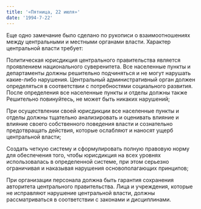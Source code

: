 ```yaml
---
title: '«Пятница, 22 июля»'
date: '1994-7-22'
---
```


Еще одно замечание было сделано по рукописи о взаимоотношениях между центральными и местными органами власти. Характер центральной власти требует:

Политическая юрисдикция центрального правительства является проявлением национального суверенитета. Все населенные пункты и департаменты должны решительно подчиняться и не могут нарушать какие-либо нарушения. Центральный административный орган должен определяться в соответствии с потребностями социального развития. После определения все населенные пункты и отделы должны также Решительно повинуйтесь, не может быть никаких нарушений;

При осуществлении своей юрисдикции все населенные пункты и отделы должны тщательно анализировать и оценивать влияние и влияние своего собственного поведения власти и сознательно предотвращать действия, которые ослабляют и наносят ущерб центральной власти;

Создать четкую систему и сформулировать полную правовую норму для обеспечения того, чтобы юрисдикция на всех уровнях использовалась в определенной системе, при этом серьезно ограничивая и наказывая нарушения основополагающих принципов;

При организации персонала должна быть гарантия сохранения авторитета центрального правительства. Лица и учреждения, которые не исправляют нарушение центральной власти, должны рассматриваться в соответствии с законами и дисциплинами.


